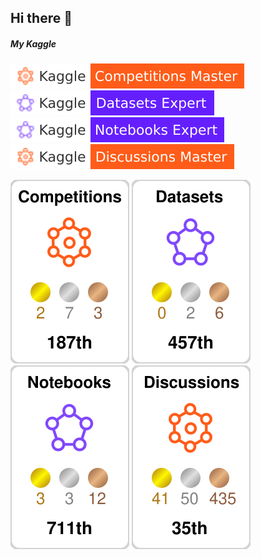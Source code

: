 ## Hi there 👋

##### My Kaggle

![](./kaggle-badges/CompetitionsRank/flat-square-white.svg) ![](./kaggle-badges/DatasetsRank/flat-square-white.svg) ![](./kaggle-badges/NotebooksRank/flat-square-white.svg) ![](./kaggle-badges/DiscussionsRank/flat-square-white.svg)

![](./kaggle-plates/Competitions/white.svg) ![](./kaggle-plates/Datasets/white.svg) ![](./kaggle-plates/Notebooks/white.svg) ![](./kaggle-plates/Discussions/white.svg)